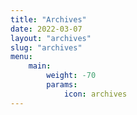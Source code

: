 ```yaml
---
title: "Archives"
date: 2022-03-07
layout: "archives"
slug: "archives"
menu:
    main:
        weight: -70
        params: 
            icon: archives
---
```

